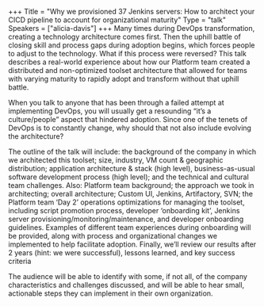 +++
Title = "Why we provisioned 37 Jenkins servers: How to architect your CICD pipeline to account for organizational maturity"
Type = "talk"
Speakers = ["alicia-davis"]
+++
Many times during DevOps transformation, creating a technology architecture comes first. Then the uphill battle of closing skill and process gaps during adoption begins, which forces people to adjust to the technology. What if this process were reversed? This talk describes a real-world experience about how our Platform team created a distributed and non-optimized toolset architecture that allowed for teams with varying maturity to rapidly adopt and transform without that uphill battle.

When you talk to anyone that has been through a failed attempt at implementing DevOps, you will usually get a resounding “it’s a culture/people” aspect that hindered adoption. Since one of the tenets of DevOps is to constantly change, why should that not also include evolving the architecture?

The outline of the talk will include: the background of the company in which we architected this toolset; size, industry, VM count & geographic distribution; application architecture & stack (high level), business-as-usual software development process (high level); and the technical and cultural team challenges. Also: Platform team background; the approach we took in architecting; overall architecture; Custom UI, Jenkins, Artifactory, SVN; the Platform team ‘Day 2’ operations optimizations for managing the toolset, including script promotion process, developer ‘onboarding kit’, Jenkins server provisioning/monitoring/maintenance, and developer onboarding guidelines. Examples of different team experiences during onboarding will be provided, along with process and organizational changes we implemented to help facilitate adoption. Finally, we’ll review our results after 2 years (hint: we were successful), lessons learned, and key success criteria

The audience will be able to identify with some, if not all, of the company characteristics and challenges discussed, and will be able to hear small, actionable steps they can implement in their own organization.
